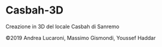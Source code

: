 # Casbah-3D
Creazione in 3D del locale Casbah di Sanremo

©2019 Andrea Lucaroni, Massimo Gismondi, Youssef Haddar
